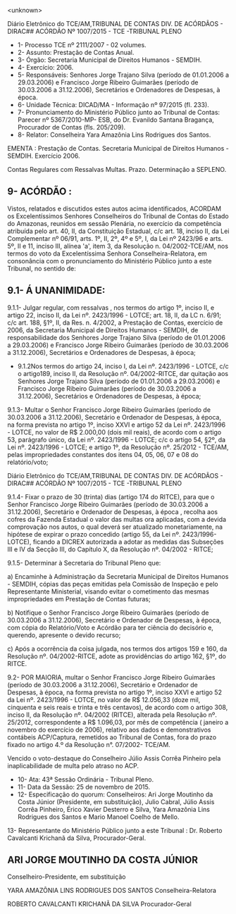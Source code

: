 &lt;unknown&gt;

Diário Eletrônico do TCE/AM,TRIBUNAL DE CONTAS DIV. DE ACÓRDÃOS - DIRAC## ACÓRDÃO Nº 1007/2015 - TCE -TRIBUNAL PLENO

- 1- Processo TCE nº 2111/2007 - 02 volumes.
- 2- Assunto: Prestação de Contas Anual.
- 3- Órgão: Secretaria Municipal de Direitos Humanos - SEMDIH.
- 4- Exercício: 2006.
- 5- Responsáveis: Senhores Jorge Trajano Silva (período de 01.01.2006 a 29.03.2006) e Francisco Jorge Ribeiro Guimarães (período de 30.03.2006 a 31.12.2006), Secretários e Ordenadores de Despesas, à época.
- 6- Unidade Técnica: DICAD/MA - Informação nº 97/2015 (fl. 233).
- 7-  Pronunciamento  do Ministério Público  junto  ao Tribunal  de Contas: Parecer  nº 5367/2010-MP-  ESB,  do  Dr.  Evanildo  Santana  Bragança,  Procurador  de  Contas  (fls. 205/209).
- 8- Relator: Conselheira Yara Amazônia Lins Rodrigues dos Santos.

EMENTA : Prestação de Contas. Secretaria Municipal de Direitos Humanos -SEMDIH. Exercício 2006.

Contas  Regulares  com  Ressalvas  Multas.  Prazo. Determinação a SEPLENO.

## 9- ACÓRDÃO :

Vistos, relatados e discutidos estes autos acima identificados, ACORDAM os Excelentíssimos Senhores Conselheiros do Tribunal de Contas do Estado do Amazonas, reunidos em sessão Plenária, no exercício da competência atribuída pelo  art.  40,  II, da Constituição Estadual, c/c art. 18, inciso II, da Lei Complementar nº 06/91,  arts. 1º, II, 2º, 4º e 5º, I, da Lei nº 2423/96 e arts. 5º, II e 11, inciso III, alínea 'a', item 3, da Resolução n. 04/2002-TCE/AM, nos termos do voto da Excelentíssima Senhora Conselheira-Relatora, em consonância com o pronunciamento do Ministério Público junto a este Tribunal, no sentido de:

## 9.1- Á UNANIMIDADE:

9.1.1- Julgar regular, com ressalvas , nos termos do artigo 1º, inciso II, e artigo 22, inciso II, da Lei nº. 2423/1996 - LOTCE; art. 18, II, da LC n. 6/91; c/c art. 188, §1º,  II,  da  Res.  n.  4/2002,  a  Prestação  de  Contas,  exercício  de  2006,  da  Secretaria Municipal  de  Direitos  Humanos  -  SEMDIH,  de  responsabilidade  dos  Senhores Jorge Trajano  Silva (período  de  01.01.2006  a  29.03.2006) e Francisco  Jorge  Ribeiro Guimarães (período de  30.03.2006  a  31.12.2006),  Secretários  e  Ordenadores  de Despesas, à época;

- 9.1.2Nos termos do artigo 24, inciso I, da Lei nº. 2423/1996 - LOTCE, c/c o  artigo189,  inciso  II,  da  Resolução  nº.  04/2002-RITCE, dar  quitação aos  Senhores Jorge Trajano Silva (período de 01.01.2006 a 29.03.2006) e Francisco Jorge Ribeiro Guimarães (período de  30.03.2006  a  31.12.2006),  Secretários  e  Ordenadores  de Despesas, à época;

9.1.3- Multar o Senhor Francisco Jorge Ribeiro Guimarães (período de 30.03.2006  a  31.12.2006),  Secretário  e  Ordenador  de  Despesas,  à  época,  na  forma prevista no artigo 1º, inciso XXVI e artigo 52 da Lei nº. 2423/1996 - LOTCE, no valor de R$  2.000,00 (dois  mil  reais),  de  acordo  com  o  artigo  53,  parágrafo  único,  da  Lei  nº. 2423/1996 - LOTCE; c/c o artigo 54, §2º, da Lei nº. 2423/1996 - LOTCE; e artigo 1º, da Resolução nº. 25/2012 - TCE/AM, pelas impropriedades constantes dos itens 04, 05, 06, 07 e 08 do relatório/voto;

Diário Eletrônico do TCE/AM,TRIBUNAL DE CONTAS DIV. DE ACÓRDÃOS - DIRAC## ACÓRDÃO Nº 1007/2015 - TCE -TRIBUNAL PLENO

9.1.4- Fixar o prazo de 30 (trinta) dias (artigo 174 do RITCE), para que o Senhor Francisco  Jorge  Ribeiro  Guimarães (período  de  30.03.2006  a  31.12.2006), Secretário e Ordenador de Despesas, à época , recolha aos cofres da Fazenda Estadual o valor das multas ora aplicadas, com a devida comprovação nos autos, o qual deverá ser atualizado monetariamente, na hipótese de expirar o prazo concedido (artigo 55, da Lei nº. 2423/1996-LOTCE), ficando a DICREX  autorizada a adotar as medidas das Subseções III e IV da Secção III, do Capítulo X, da Resolução nº. 04/2002 - RITCE;

9.1.5- Determinar à Secretaria do Tribunal Pleno que:

a) Encaminhe  à  Administração  da  Secretaria  Municipal  de  Direitos Humanos  -  SEMDIH,  cópias  das  peças  emitidas  pela  Comissão  de  Inspeção  e  pelo Representante Ministerial, visando evitar o cometimento das mesmas impropriedades em Prestação de Contas futuras;

b) Notifique o Senhor Francisco Jorge Ribeiro Guimarães (período de 30.03.2006 a 31.12.2006), Secretário e Ordenador de Despesas, à época, com cópia do Relatório/Voto e  Acórdão para ter ciência do decisório e, querendo,  apresente o devido recurso;

c) Após a ocorrência da coisa julgada, nos termos dos artigos 159 e 160, da Resolução nº. 04/2002-RITCE, adote as providências do artigo 162, §1º, do RITCE.

9.2- POR MAIORIA, multar o Senhor Francisco Jorge Ribeiro Guimarães (período de 30.03.2006 a 31.12.2006), Secretário e Ordenador de Despesas, à época, na forma prevista no artigo 1º, inciso  XXVI e artigo 52 da Lei nº. 2423/1996  - LOTCE, no valor de R$ 12.056,33 (doze mil, cinquenta e seis reais e trinta e três centavos), de acordo com o artigo 308, inciso II, da Resolução nº. 04/2002 (RITCE), alterada pela Resolução nº. 25/2012,  correspondente  a  R$  1.096,03,  por  mês  de  competência  ( janeiro a novembro do  exercício  de  2006),  relativo  aos  dados  e  demonstrativos  contábeis ACP/Captura,  remetidos  ao  Tribunal  de  Contas,  fora  do  prazo  fixado  no  artigo  4.º  da Resolução n°. 07/2002- TCE/AM.

Vencido o voto-destaque do Conselheiro Júlio Assis Corrêa Pinheiro pela inaplicabilidade de multa pelo atraso no ACP.

- 10- Ata: 43ª Sessão Ordinária - Tribunal Pleno.
- 11- Data da Sessão: 25 de novembro de 2015.
- 12-  Especificação  do  quorum: Conselheiros:  Ari  Jorge  Moutinho  da  Costa  Júnior (Presidente,  em  substituição),  Julio  Cabral,  Júlio  Assis  Corrêa  Pinheiro,  Érico  Xavier Desterro e Silva, Yara Amazônia Lins Rodrigues dos Santos e Mario Manoel Coelho de Mello.

13- Representante do Ministério Público junto a este Tribunal : Dr. Roberto Cavalcanti Krichanã da Silva, Procurador-Geral.

## ARI JORGE MOUTINHO DA COSTA JÚNIOR

Conselheiro-Presidente, em substituição

YARA AMAZÔNIA LINS RODRIGUES DOS SANTOS Conselheira-Relatora

ROBERTO CAVALCANTI KRICHANÃ DA SILVA Procurador-Geral